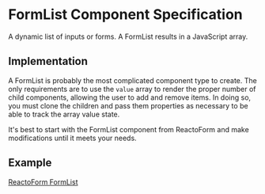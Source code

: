 # FormList Component Specification

A dynamic list of inputs or forms. A FormList results in a JavaScript array.

## Implementation

A FormList is probably the most complicated component type to create. The only requirements are to use the `value` array to render the proper number of child components, allowing the user to add and remove items. In doing so, you must clone the children and pass them properties as necessary to be able to track the array value state.

It's best to start with the FormList component from ReactoForm and make modifications until it meets your needs.

## Example

[ReactoForm FormList](https://github.com/DairyStateDesigns/reacto-form/blob/master/lib/components/FormList.jsx)
